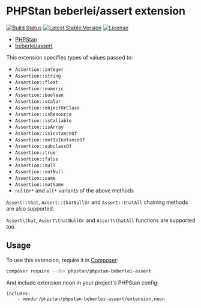 # PHPStan beberlei/assert extension

[![Build Status](https://travis-ci.org/phpstan/phpstan-beberlei-assert.svg)](https://travis-ci.org/phpstan/phpstan-beberlei-assert)
[![Latest Stable Version](https://poser.pugx.org/phpstan/phpstan-beberlei-assert/v/stable)](https://packagist.org/packages/phpstan/phpstan-beberlei-assert)
[![License](https://poser.pugx.org/phpstan/phpstan-beberlei-assert/license)](https://packagist.org/packages/phpstan/phpstan-beberlei-assert)

* [PHPStan](https://github.com/phpstan/phpstan)
* [beberlei/assert](https://github.com/beberlei/assert)

This extension specifies types of values passed to:

* `Assertion::integer`
* `Assertion::string`
* `Assertion::float`
* `Assertion::numeric`
* `Assertion::boolean`
* `Assertion::scalar`
* `Assertion::objectOrClass`
* `Assertion::isResource`
* `Assertion::isCallable`
* `Assertion::isArray`
* `Assertion::isInstanceOf`
* `Assertion::notIsInstanceOf`
* `Assertion::subclassOf`
* `Assertion::true`
* `Assertion::false`
* `Assertion::null`
* `Assertion::notNull`
* `Assertion::same`
* `Assertion::notSame`
* `nullOr*` and `all*` variants of the above methods

`Assert::that`, `Assert::thatNullOr` and `Assert::thatAll` chaining methods are also supported.

`Assert\that`, `Assert\thatNullOr` and `Assert\thatAll` functions are supported too.

## Usage

To use this extension, require it in [Composer](https://getcomposer.org/):

```bash
composer require --dev phpstan/phpstan-beberlei-assert
```

And include extension.neon in your project's PHPStan config:

```
includes:
	- vendor/phpstan/phpstan-beberlei-assert/extension.neon
```
